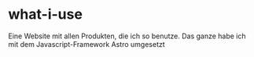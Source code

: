 # what-i-use
Eine Website mit allen Produkten, die ich so benutze.
Das ganze habe ich mit dem Javascript-Framework Astro umgesetzt 
